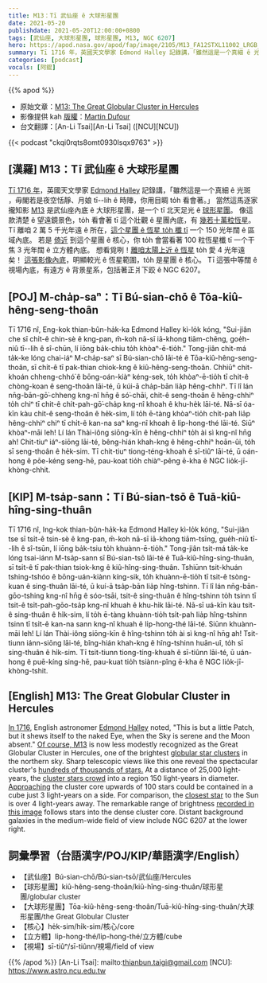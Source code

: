```yaml
---
title: M13：Tī 武仙座 ê 大球形星團
date: 2021-05-20
publishdate: 2021-05-20T12:00:00+0800
tags: [武仙座, 大球形星團, 球形星團, M13, NGC 6207]
hero: https://apod.nasa.gov/apod/fap/image/2105/M13_FA12STXL11002_LRGB_2021-05.jpg
summary: Tī 1716 年，英國天文學家 Edmond Halley 記錄講，「雖然這是一个真細 ê 光斑 ，毋閣若是夜空恬靜、月娘 tī--lih ê 時陣，你用目睭 to̍h 看會著。」
categories: [podcast]
vocals: [阿錕]
---
```


{{% apod %}}

- 原始文章：[M13: The Great Globular Cluster in Hercules](https://apod.nasa.gov/apod/ap210520.html)
- 影像提供 kah [版權][copyright]：[Martin Dufour](https://www.astrobin.com/users/martindufour/)
- 台文翻譯：[An-Li Tsai][An-Li Tsai] ([NCU][NCU])

{{< podcast "ckqi0rqts8omt0930lsqx9763" >}}

## [漢羅] M13：Tī 武仙座 ê 大球形星團

[Tī 1716 年][In 1716]，英國天文學家 [Edmond Halley][Edmond Halley] 記錄講，「雖然這是一个真細 ê 光斑 ，毋閣若是夜空恬靜、月娘 tī--lih ê 時陣，你用目睭 to̍h 看會著。」
當然這馬逐家攏知影 [M13][Of course, M13] 是武仙座內底 ê 大球形星團，是一个 tī 北天足光 ê [球形星團][globular star clusters]。
像這款清楚 ê 望遠鏡景色，to̍h 看會著 tī 這个壯觀 ê 星團內底，有 [幾若十萬粒恆星][hundreds of thousands of stars.]。
Tī 離咱 2 萬 5 千光年遠 ê 所在，[這个星團 ê 恆星 to̍h 櫼 tī][cluster stars crowd] 一个 150 光年闊 ê 區域內底。
若是 [倚近][Approaching] 到這个星團 ê 核心，你 to̍h 會當看著 100 粒恆星櫼 tī 一个干焦 3 光年闊 ê 立方體內底。
想看覓咧！[離咱太陽上近 ê 恆星][closest star] to̍h 愛 4 光年遠矣！
[這張影像內底][recorded in this image]，明顯較光 ê 恆星範圍，to̍h 是星團 ê 核心。
Tī 這張中等闊 ê 視場內底，有遠方 ê 背景星系，包括著正爿下跤 ê NGC 6207。

## [POJ] M-cha̍p-saⁿ：Tī Bú-sian-chō ê Tōa-kiû-hêng-seng-thoân

Tī 1716 nî, Eng-kok thian-bûn-ha̍k-ka Edmond Halley kì-lo̍k kóng, "Sui-jiân che sī chi̍t-ê chin-sè ê kng-pan, m̄-koh nā-sī iā-khong tiām-chēng, goe̍h-niû tī--lih ê sî-chūn, lí iōng ba̍k-chiu to̍h khòaⁿ-ē-tio̍h."
Tong-jiân chit-má ta̍k-ke lóng chai-iáⁿ M-cha̍p-saⁿ sī Bú-sian-chō lāi-té ê Tōa-kiû-hêng-seng-thoân, sī chi̍t-ê tī pak-thian chiok-kng ê kiû-hêng-seng-thoân.
Chhiūⁿ chit-khoán chheng-chhó͘ ê bōng-oán-kiàⁿ kéng-sek, to̍h khòaⁿ-ē-tio̍h tī chit-ê chòng-koan ê seng-thoân lāi-té, ū kúi-ā cha̍p-bān lia̍p hêng-chhiⁿ.
Tī lî lán nn̄g-bān-gō͘-chheng kng-nî hn̄g ê só͘-chāi, chit-ê seng-thoân ê hêng-chhiⁿ to̍h chiⁿ tī chit-ê chi̍t-pah-gō͘-cha̍p kng-nî khoah ê khu-he̍k lāi-té.
Nā-sī óa-kīn kàu chit-ê seng-thoân ê he̍k-sim, lí to̍h ē-tàng khòaⁿ-tio̍h chi̍t-pah lia̍p hêng-chhiⁿ chiⁿ tī chi̍t-ê kan-na saⁿ kng-nî khoah ê li̍p-hong-thé lāi-té.
Siūⁿ khòaⁿ-māi leh! Lí lán Thài-iông siōng-kīn ê hêng-chhiⁿ to̍h ài sì kng-nî hn̄g ah!
Chit-tiuⁿ iáⁿ-siōng lāi-té, bêng-hián khah-kng ê hêng-chhiⁿ hoān-ûi, to̍h sī seng-thoân ê he̍k-sim.
Tī chit-tiuⁿ tiong-téng-khoah ê sī-tiûⁿ lāi-té, ū oán-hong ê pōe-kéng seng-hē, pau-koat tio̍h chiàⁿ-pêng ē-kha ê NGC lio̍k-jī-khòng-chhit.


## [KIP] M-tsa̍p-sann：Tī Bú-sian-tsō ê Tuā-kiû-hîng-sing-thuân

Tī 1716 nî, Ing-kok thian-bûn-ha̍k-ka Edmond Halley kì-lo̍k kóng, "Sui-jiân tse sī tsi̍t-ê tsin-sè ê kng-pan, m̄-koh nā-sī iā-khong tiām-tsīng, gue̍h-niû tī--lih ê sî-tsūn, lí iōng ba̍k-tsiu to̍h khuànn-ē-tio̍h."
Tong-jiân tsit-má ta̍k-ke lóng tsai-iánn M-tsa̍p-sann sī Bú-sian-tsō lāi-té ê Tuā-kiû-hîng-sing-thuân, sī tsi̍t-ê tī pak-thian tsiok-kng ê kiû-hîng-sing-thuân.
Tshiūnn tsit-khuán tshing-tshóo ê bōng-uán-kiànn kíng-sik, to̍h khuànn-ē-tio̍h tī tsit-ê tsòng-kuan ê sing-thuân lāi-té, ū kuí-ā tsa̍p-bān lia̍p hîng-tshinn.
Tī lî lán nn̄g-bān-gōo-tshing kng-nî hn̄g ê sóo-tsāi, tsit-ê sing-thuân ê hîng-tshinn to̍h tsinn tī tsit-ê tsi̍t-pah-gōo-tsa̍p kng-nî khuah ê khu-hi̍k lāi-té.
Nā-sī uá-kīn kàu tsit-ê sing-thuân ê hi̍k-sim, lí to̍h ē-tàng khuànn-tio̍h tsi̍t-pah lia̍p hîng-tshinn tsinn tī tsi̍t-ê kan-na sann kng-nî khuah ê li̍p-hong-thé lāi-té.
Siūnn khuànn-māi leh! Lí lán Thài-iông siōng-kīn ê hîng-tshinn to̍h ài sì kng-nî hn̄g ah!
Tsit-tiunn iánn-siōng lāi-té, bîng-hián khah-kng ê hîng-tshinn huān-uî, to̍h sī sing-thuân ê hi̍k-sim.
Tī tsit-tiunn tiong-tíng-khuah ê sī-tiûnn lāi-té, ū uán-hong ê puē-kíng sing-hē, pau-kuat tio̍h tsiànn-pîng ē-kha ê NGC lio̍k-jī-khòng-tshit.


## [English] M13: The Great Globular Cluster in Hercules

[In 1716][In 1716], English astronomer [Edmond Halley][Edmond Halley] noted, "This is but a little Patch, but it shews itself to the naked Eye, when the Sky is serene and the Moon absent." [Of course, M13][Of course, M13] is now less modestly recognized as the Great Globular Cluster in Hercules, one of the brightest [globular star clusters][globular star clusters] in the northern sky. Sharp telescopic views like this one reveal the spectacular cluster's [hundreds of thousands of stars.][hundreds of thousands of stars.] At a distance of 25,000 light-years, the [cluster stars crowd][cluster stars crowd] into a region 150 light-years in diameter. [Approaching][Approaching] the cluster core upwards of 100 stars could be contained in a cube just 3 light-years on a side. For comparison, the [closest star][closest star] to the Sun is over 4 light-years away. The remarkable range of brightness [recorded in this image][recorded in this image] follows stars into the dense cluster core. Distant background galaxies in the medium-wide field of view include NGC 6207 at the lower right.

## 詞彙學習（台語漢字/POJ/KIP/華語漢字/English）

- 【武仙座】Bú-sian-chō/Bú-sian-tsō/武仙座/Hercules
- 【球形星團】kiû-hêng-seng-thoân/kiû-hîng-sing-thuân/球形星團/globular cluster
- 【大球形星團】Tōa-kiû-hêng-seng-thoân/Tuā-kiû-hîng-sing-thuân/大球形星團/the Great Globular Cluster
- 【核心】he̍k-sim/hi̍k-sim/核心/core
- 【立方體】li̍p-hong-thé/li̍p-hong-thé/立方體/cube
- 【視場】sī-tiûⁿ/sī-tiûnn/視場/field of view


{{% /apod %}}
[An-Li Tsai]: mailto:thianbun.taigi@gmail.com
[NCU]: https://www.astro.ncu.edu.tw

[copyright]: https://apod.nasa.gov/apod/fap/lib/about_apod.html#srapply

[In 1716]:http://messier.seds.org/xtra/similar/halley_pt.html
[Edmond Halley]:http://www.bbc.co.uk/history/historic_figures/halley_edmond.shtml
[Of course, M13]:http://messier.seds.org/m/m013.html
[globular star clusters]:http://en.wikipedia.org/wiki/Globular_cluster
[hundreds of thousands of stars.]:https://skyandtelescope.org/observing/gobs-of-globs-guide-to-16-spring-globular-clusters/
[cluster stars crowd]:https://hubblesite.org/contents/news-releases/2008/news-2008-40.html
[Approaching]:https://apod.nasa.gov/apod/ap031213.html
[closest star]:https://apod.nasa.gov/apod/ap160825.html
[recorded in this image]:https://www.astrobin.com/n9wcu8/0/
